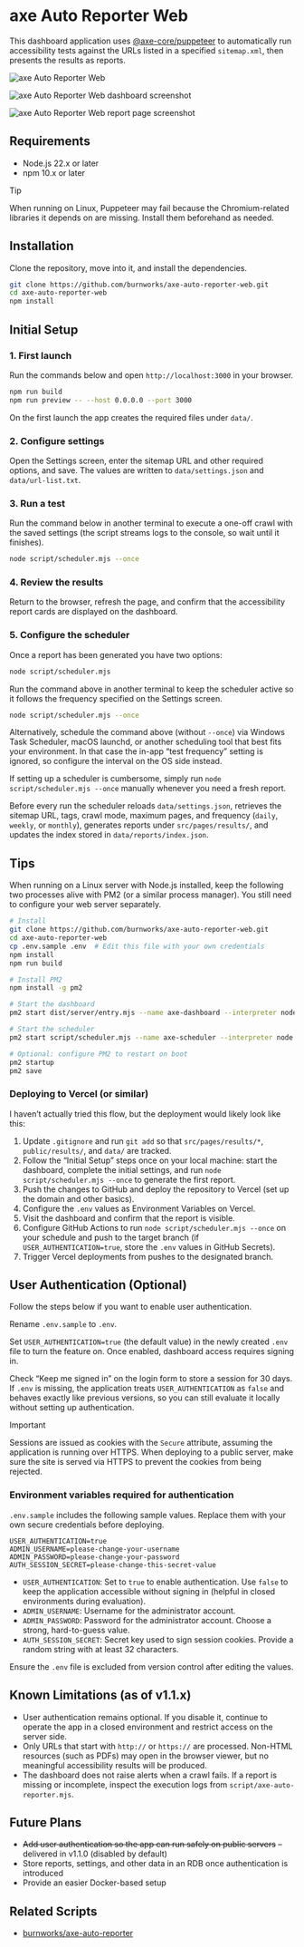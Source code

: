 # axe Auto Reporter Web

This dashboard application uses [@axe-core/puppeteer](https://github.com/dequelabs/axe-core-npm/blob/develop/packages/puppeteer/README.md) to automatically run accessibility tests against the URLs listed in a specified `sitemap.xml`, then presents the results as reports.

![axe Auto Reporter Web](./public/img/main-logo.svg)

![axe Auto Reporter Web dashboard screenshot](./public/img/screen-shot-axe-Auto-Reporter-Web.png)

![axe Auto Reporter Web report page screenshot](./public/img/screen-shot-axe-Auto-Reporter-Web-02.png)

## Requirements
- Node.js 22.x or later
- npm 10.x or later

> [!TIP]
> When running on Linux, Puppeteer may fail because the Chromium-related libraries it depends on are missing. Install them beforehand as needed.

## Installation
Clone the repository, move into it, and install the dependencies.

```sh
git clone https://github.com/burnworks/axe-auto-reporter-web.git
cd axe-auto-reporter-web
npm install
```

## Initial Setup

### 1. First launch
Run the commands below and open `http://localhost:3000` in your browser.

```sh
npm run build
npm run preview -- --host 0.0.0.0 --port 3000
```

On the first launch the app creates the required files under `data/`.

### 2. Configure settings
Open the Settings screen, enter the sitemap URL and other required options, and save. The values are written to `data/settings.json` and `data/url-list.txt`.

### 3. Run a test
Run the command below in another terminal to execute a one-off crawl with the saved settings (the script streams logs to the console, so wait until it finishes).

```sh
node script/scheduler.mjs --once
```

### 4. Review the results
Return to the browser, refresh the page, and confirm that the accessibility report cards are displayed on the dashboard.


### 5. Configure the scheduler
Once a report has been generated you have two options:

```sh
node script/scheduler.mjs
```

Run the command above in another terminal to keep the scheduler active so it follows the frequency specified on the Settings screen.

```sh
node script/scheduler.mjs --once
```

Alternatively, schedule the command above (without `--once`) via Windows Task Scheduler, macOS launchd, or another scheduling tool that best fits your environment. In that case the in-app “test frequency” setting is ignored, so configure the interval on the OS side instead.

If setting up a scheduler is cumbersome, simply run `node script/scheduler.mjs --once` manually whenever you need a fresh report.

Before every run the scheduler reloads `data/settings.json`, retrieves the sitemap URL, tags, crawl mode, maximum pages, and frequency (`daily`, `weekly`, or `monthly`), generates reports under `src/pages/results/`, and updates the index stored in `data/reports/index.json`.

## Tips
When running on a Linux server with Node.js installed, keep the following two processes alive with PM2 (or a similar process manager). You still need to configure your web server separately.

```sh
# Install
git clone https://github.com/burnworks/axe-auto-reporter-web.git
cd axe-auto-reporter-web
cp .env.sample .env  # Edit this file with your own credentials
npm install
npm run build

# Install PM2
npm install -g pm2

# Start the dashboard
pm2 start dist/server/entry.mjs --name axe-dashboard --interpreter node

# Start the scheduler
pm2 start script/scheduler.mjs --name axe-scheduler --interpreter node

# Optional: configure PM2 to restart on boot
pm2 startup
pm2 save
```

### Deploying to Vercel (or similar)
I haven’t actually tried this flow, but the deployment would likely look like this:

1. Update `.gitignore` and run `git add` so that `src/pages/results/*`, `public/results/`, and `data/` are tracked.
2. Follow the “Initial Setup” steps once on your local machine: start the dashboard, complete the initial settings, and run `node script/scheduler.mjs --once` to generate the first report.
3. Push the changes to GitHub and deploy the repository to Vercel (set up the domain and other basics).
4. Configure the `.env` values as Environment Variables on Vercel.
5. Visit the dashboard and confirm that the report is visible.
6. Configure GitHub Actions to run `node script/scheduler.mjs --once` on your schedule and push to the target branch (if `USER_AUTHENTICATION=true`, store the `.env` values in GitHub Secrets).
7. Trigger Vercel deployments from pushes to the designated branch.

## User Authentication (Optional)
Follow the steps below if you want to enable user authentication.

Rename `.env.sample` to `.env`.

Set `USER_AUTHENTICATION=true` (the default value) in the newly created `.env` file to turn the feature on. Once enabled, dashboard access requires signing in.

Check “Keep me signed in” on the login form to store a session for 30 days. If `.env` is missing, the application treats `USER_AUTHENTICATION` as `false` and behaves exactly like previous versions, so you can still evaluate it locally without setting up authentication.

> [!IMPORTANT]
> Sessions are issued as cookies with the `Secure` attribute, assuming the application is running over HTTPS. When deploying to a public server, make sure the site is served via HTTPS to prevent the cookies from being rejected.

### Environment variables required for authentication

`.env.sample` includes the following sample values. Replace them with your own secure credentials before deploying.

```env
USER_AUTHENTICATION=true
ADMIN_USERNAME=please-change-your-username
ADMIN_PASSWORD=please-change-your-password
AUTH_SESSION_SECRET=please-change-this-secret-value
```

- `USER_AUTHENTICATION`: Set to `true` to enable authentication. Use `false` to keep the application accessible without signing in (helpful in closed environments during evaluation).
- `ADMIN_USERNAME`: Username for the administrator account.
- `ADMIN_PASSWORD`: Password for the administrator account. Choose a strong, hard-to-guess value.
- `AUTH_SESSION_SECRET`: Secret key used to sign session cookies. Provide a random string with at least 32 characters.

Ensure the `.env` file is excluded from version control after editing the values.

## Known Limitations (as of v1.1.x)

- User authentication remains optional. If you disable it, continue to operate the app in a closed environment and restrict access on the server side.
- Only URLs that start with `http://` or `https://` are processed. Non-HTML resources (such as PDFs) may open in the browser viewer, but no meaningful accessibility results will be produced.
- The dashboard does not raise alerts when a crawl fails. If a report is missing or incomplete, inspect the execution logs from `script/axe-auto-reporter.mjs`.

## Future Plans

- ~~Add user authentication so the app can run safely on public servers~~ – delivered in v1.1.0 (disabled by default)
- Store reports, settings, and other data in an RDB once authentication is introduced
- Provide an easier Docker-based setup

## Related Scripts

- [burnworks/axe-auto-reporter](https://github.com/burnworks/axe-auto-reporter)
